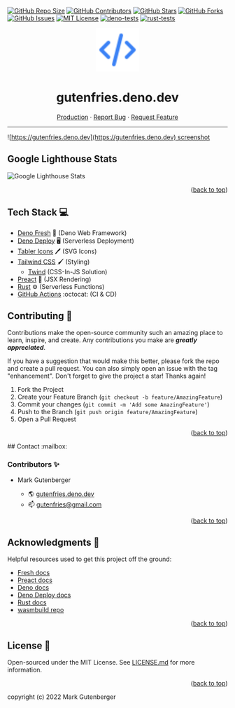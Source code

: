 <!-- Improved compatibility of back-to-top link: -->

<a name="readme-top"></a>

<!--
*** Thanks for checking out gutenfries.deno.dev. If you have a suggestion
*** that would make this better, please fork the repo and create a pull request
*** or simply open an issue with the tag "enhancement".
*** Don't forget to give the project a star!
*** Thanks again! Now go create something AMAZING! :D
-->

[![GitHub Repo Size](https://img.shields.io/github/repo-size/gutenfries/gutenfries.deno.dev)]()
[![GitHub Contributors](https://img.shields.io/github/contributors/gutenfries/gutenfries.deno.dev)](https://github.com/gutenfries/gutenfries.deno.dev/graphs/contributors)
[![GitHub Stars](https://img.shields.io/github/stars/gutenfries/gutenfries.deno.dev)](https://github.com/gutenfries/gutenfries.deno.dev/stargazers)
[![GitHub Forks](https://img.shields.io/github/forks/gutenfries/gutenfries.deno.dev)](https://github.com/gutenfries/gutenfries.deno.dev/network/members)
[![GitHub Issues](https://img.shields.io/github/issues/gutenfries/gutenfries.deno.dev.svg)](https://github.com/gutenfries/gutenfries.deno.dev/issues)
[![MIT License](https://img.shields.io/github/license/gutenfries/gutenfries.deno.dev.svg)](https://github.com/gutenfries/gutenfries.deno.dev/blob/main/LICENSE.md)
[![deno-tests](https://github.com/gutenfries/gutenfries.deno.dev/actions/workflows/deno-tests.yml/badge.svg)](https://github.com/gutenfries/gutenfries.deno.dev/actions/workflows/deno-tests.yml)
[![rust-tests](https://github.com/gutenfries/gutenfries.deno.dev/actions/workflows/rust-tests.yml/badge.svg)](https://github.com/gutenfries/gutenfries.deno.dev/actions/workflows/rust-tests.yml)

<p align='center'>
	<picture>
		<img width="100" height="100" alt='logo' src='static/images/code.svg'/>
	</picture>
</p>

<div align="center">
	<h1 align="center">gutenfries.deno.dev</h1>
		<a href="https://gutenfries.deno.dev">Production</a>
		·
		<a href="https://github.com/gutenfries/gutenfries.deno.dev/issues">Report Bug</a>
		·
		<a href="https://github.com/gutenfries/gutenfries.deno.dev/issues">Request Feature</a>
		<hr />
</div>

![[https://gutenfries.deno.dev](https://gutenfries.deno.dev) screenshot](static/images/screenshot.png)

## Google Lighthouse Stats

<picture>
	<source media="(prefers-color-scheme: dark)" srcset="https://pagespeed-insights.herokuapp.com?url=https://gutenfries.deno.dev&categories=performance,accessibility,best-practices,seo&theme=dark">
	<source media="(prefers-color-scheme: light)" srcset="https://pagespeed-insights.herokuapp.com?url=https://gutenfries.deno.dev&categories=performance,accessibility,best-practices,seo">
	<img alt="Google Lighthouse Stats" src="https://pagespeed-insights.herokuapp.com?url=https://gutenfries.deno.dev&categories=performance,accessibility,best-practices,seo">

</picture>

<p align="right">(<a href="#readme-top">back to top</a>)</p>


## Tech Stack :computer:

- [Deno Fresh](https://fresh.deno.dev/) :lemon: (Deno Web Framework)
- [Deno Deploy](https://deno.com/deploy/) :desktop_computer: (Serverless Deployment)
- [Tabler Icons](https://tabler-icons.io/) :pen: (SVG Icons)
- [Tailwind CSS](https://tailwindcss.com/) :paintbrush: (Styling)
	- [Twind](https://twind.dev/) (CSS-In-JS Solution)
- [Preact](https://preactjs.com/) :page_facing_up: (JSX Rendering)
- [Rust](https://www.rust-lang.org/) :gear: (Serverless Functions)
- [GitHub Actions](https://github.com/features/actions) :octocat: (CI & CD)

## Contributing :handshake:

Contributions make the open-source community such an amazing place to learn, inspire, and create. Any contributions you make are _**greatly appreciated**_.

If you have a suggestion that would make this better, please fork the repo and create a pull request. You can also simply open an issue with the tag "enhancement".
Don't forget to give the project a star! Thanks again!

1. Fork the Project
2. Create your Feature Branch (`git checkout -b feature/AmazingFeature`)
3. Commit your changes (`git commit -m 'Add some AmazingFeature'`)
4. Push to the Branch (`git push origin feature/AmazingFeature`)
5. Open a Pull Request

<p align="right">(<a href="#readme-top">back to top</a>)</p>
## Contact :mailbox:

### Contributors :sparkles:

- Mark Gutenberger

  - :earth_americas: [gutenfries.deno.dev](https://gutenfries.deno.dev)
  - :mailbox: [gutenfries@gmail.com](mailto:gutenfries@gmail.com)

<p align="right">(<a href="#readme-top">back to top</a>)</p>

## Acknowledgments :pray:

Helpful resources used to get this project off the ground:

- [Fresh docs](https://fresh.deno.dev/docs)
- [Preact docs](https://preactjs.com/guide/v10/getting-started)
- [Deno docs](https://deno.land/manual)
- [Deno Deploy docs](https://deno.com/deploy/docs)
- [Rust docs](https://doc.rust-lang.org/book/)
- [wasmbuild repo](https://github.com/denoland/wasmbuild/docs)

<p align="right">(<a href="#readme-top">back to top</a>)</p>

## License :page_facing_up:
Open-sourced under the MIT License. See [LICENSE.md](https://github.com/gutenfries/gutenfries.deno.dev/blob/main/LICENSE.md) for more information.

<p align="right">(<a href="#readme-top">back to top</a>)</p>


copyright (c) 2022 Mark Gutenberger
